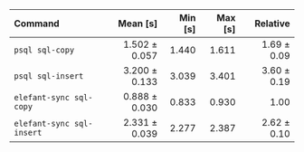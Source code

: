| Command | Mean [s] | Min [s] | Max [s] | Relative |
|:---|---:|---:|---:|---:|
| `psql sql-copy` | 1.502 ± 0.057 | 1.440 | 1.611 | 1.69 ± 0.09 |
| `psql sql-insert` | 3.200 ± 0.133 | 3.039 | 3.401 | 3.60 ± 0.19 |
| `elefant-sync sql-copy` | 0.888 ± 0.030 | 0.833 | 0.930 | 1.00 |
| `elefant-sync sql-insert` | 2.331 ± 0.039 | 2.277 | 2.387 | 2.62 ± 0.10 |
